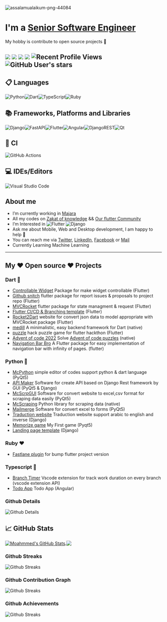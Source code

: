 ![assalamualaikum-png-44084](https://user-images.githubusercontent.com/69054810/223467885-09089c94-bbc9-4cdd-8754-0ba5e0c9c07f.png)


# I'm a [Senior Software Engineer](https://github.com/m97chahboun)
My hobby is contribute to open source projects 💙

![](https://img.shields.io/badge/Cross-Platform-Developer) ![](https://img.shields.io/badge/Flutter-Expert-informational) ![](https://img.shields.io/badge/Django-intermediate-green) ![](https://img.shields.io/badge/Exp-6+yrs-orange) ![Recent Profile Views](https://komarev.com/ghpvc/?username=m97chahboun)
![GitHub User's stars](https://img.shields.io/github/stars/M97chahboun?style=social)
---
## 📋 Languages
![Python](https://img.shields.io/badge/python-3670A0?style=for-the-badge&logo=python&logoColor=ffdd54)![Dart](https://img.shields.io/badge/dart-%230175C2.svg?style=for-the-badge&logo=dart&logoColor=white)![TypeScript](https://img.shields.io/badge/typescript-%23007ACC.svg?style=for-the-badge&logo=typescript&logoColor=white)![Ruby](https://img.shields.io/badge/ruby-%23CC342D.svg?style=for-the-badge&logo=ruby&logoColor=white)

## 📚 Frameworks, Platforms and Libraries
![Django](https://img.shields.io/badge/django-%23092E20.svg?style=for-the-badge&logo=django&logoColor=white)![FastAPI](https://img.shields.io/badge/FastAPI-005571?style=for-the-badge&logo=fastapi)![Flutter](https://img.shields.io/badge/Flutter-%2302569B.svg?style=for-the-badge&logo=Flutter&logoColor=white)![Angular](https://img.shields.io/badge/angular-%23DD0031.svg?style=for-the-badge&logo=angular&logoColor=white)![DjangoREST](https://img.shields.io/badge/DJANGO-REST-ff1709?style=for-the-badge&logo=django&logoColor=white&color=ff1709&labelColor=gray)![Qt](https://img.shields.io/badge/Qt-%23217346.svg?style=for-the-badge&logo=Qt&logoColor=white)

## 🔬 CI
![GitHub Actions](https://img.shields.io/badge/github%20actions-%232671E5.svg?style=for-the-badge&logo=githubactions&logoColor=white)

## 💻 IDEs/Editors
![Visual Studio Code](https://img.shields.io/badge/Visual%20Studio%20Code-0078d7.svg?style=for-the-badge&logo=visual-studio-code&logoColor=white)

## About me
- I’m currently working in [Majara](https://www.linkedin.com/company/majaracapital)
- All my codes on [Zakat of knowledge](https://github.com/ZakatKnowledge) && [Our flutter Community](https://github.com/OurFlutterC)
- I’m Interested in ![Flutter](https://img.shields.io/badge/Flutter-02569B?style=for-the-badge&logo=flutter&logoColor=white) ![Django](https://img.shields.io/badge/Django-092E20?style=for-the-badge&logo=django&logoColor=white)
- Ask me about Mobile, Web and Desktop development, I am happy to help 🤝
- You can reach me via [Twitter](https://twitter.com/M97Chahboun), [LinkedIn](https://www.linkedin.com/in/m97chahboun), [Facebook](https://www.facebook.com/m97chahboun) or [Mail](mailto:mchahboun@majaracapital.com)
- Currently Learning Machine Learning

---

## My ❤️ Open source ❤️ Projects

### Dart 💙
- [Controllable Widget](https://github.com/M97Chahboun/controllable_widget) Package for make widget controllable (Flutter)
- [Github snitch](https://github.com/M97Chahboun/github_snitch) flutter package for report issues & proposals to project repo (Flutter)
- [MVCRocket](https://github.com/JahezAcademy/mvc_rocket) flutter package for state managment & request (Flutter)
- [Flutter CI/CD & Branching template](https://github.com/M97Chahboun/flutter_ci_cd) (Flutter)
- [Rocket2Dart](https://github.com/JahezAcademy/rocket2dart) website for convert json data to model appropriate with MVCRocket package (Flutter)
- [medill](https://github.com/M97Chahboun/medill) A minimalistic, easy backend framework for Dart (native)
- [puzzle](https://github.com/M97Chahboun/puzzle_hack) hack puzzle game for flutter hackthon (Flutter)
- [Advent of code 2022](https://github.com/M97Chahboun/advent_of_code_2022) Solve [Advent of code puzzles](https://adventofcode.com/2022/about) (native)
- [Navigation Bar Bro](https://pub.dev/packages/navigationbar_bro) A Flutter package for easy implementation of navigation bar with infinity of pages. (flutter)
### Python 💛
- [McPython](https://github.com/M97Chahboun/McPython) simple editor of codes support python & dart language (PyQt5)
- [API Maker](https://github.com/M97Chahboun/Api-Maker) Software for create API based on Django Rest framework by GUI (PyQt5 & Django)
- [McScrpGUI](https://github.com/M97Chahboun/McScrpGUI) Software for convert website to excel,csv format for scraping data easily (PyQt5)
- [McScraping](https://github.com/M97Chahboun/McScraping) Python library for scraping data (native)
- [Mailmerge](https://github.com/M97Chahboun/Mailmerge-with-pyqt5) Software for convert excel to forms (PyQt5)
- [Traduction website](https://github.com/ZakatKnowledge/translateWebSiteWithDjango2) Traduction website support arabic to english and inverse (Django)
- [Memorize game](https://github.com/ZakatKnowledge/MyGameWithPyQtInAndroid) My First game (Pyqt5)
- [Landing page template](https://github.com/M97Chahboun/dj_landing_page_template) (Django)

### Ruby ❤️
- [Fastlane plugin](https://github.com/M97Chahboun/fastlane-plugin-flutter_bump_version) for bump flutter project version

### Typescript 💙
- [Branch Timer](https://github.com/M97Chahboun/vscode-branch-timer) Vscode extension for track work duration on every branch (vscode extension API)
- [Todo App](https://github.com/M97Chahboun/first-angular-project-todo) Todo App (Angular)

### Github Details

![Github Details](https://github-profile-summary-cards.vercel.app/api/cards/profile-details?username=m97chahboun&theme=github_dark)

## &#x1f4c8; GitHub Stats

<a href="https://github.com/Sboursen">
  <img align="center" src="https://github-readme-stats.vercel.app/api?username=M97Chahboun&show_icons=true&line_height=27&count_private=true&title_color=ffffff&text_color=c9cacc&icon_color=2bbc8a&bg_color=1d1f21" alt="Moahmmed's GitHub Stats" />
</a>
<a href="https://github.com/Sboursen">
  <img align="center" src="https://github-readme-stats.vercel.app/api/top-langs/?username=M97Chahboun&hide=html,css,Jupyter%20notebook&title_color=ffffff&text_color=c9cacc&icon_color=2bbc8a&bg_color=1d1f21&langs_count=3" />
</a>

### Github Streaks

![Github Streaks](https://github-readme-streak-stats.herokuapp.com/?user=m97chahboun&theme=black-ice&hide_border=true&stroke=0000&background=0D1117&ring=e05397&fire=e05397&currStreakLabel=e05397)

### Github Contribution Graph

![Github Streaks](https://activity-graph.herokuapp.com/graph?username=m97chahboun&bg_color=0D1117&color=e05397&line=e05397&point=FFFFFF&hide_border=true&)

### Github Achievements

![Github Streaks](https://github-profile-trophy.vercel.app/?username=m97chahboun&margin-w=5&theme=radical)
